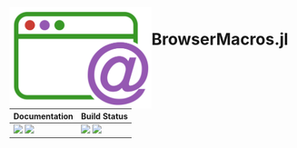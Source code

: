 <img align="left" src="docs/src/assets/logo.png" width="250">

# BrowserMacros.jl

| **Documentation**                                 | **Build Status**                    |
|:------------------------------------------------- |:----------------------------------- |
| [![][docs-im]][docs] [![][docs-dev-im]][docs-dev] | [![][ci-im]][ci] [![][cov-im]][cov] |


[docs-im]: https://img.shields.io/badge/docs-stable-blue.svg
[docs]: hhttps://adrhill.github.io/BrowserMacros.jl/stable/

[docs-dev-im]: https://img.shields.io/badge/docs-main-blue.svg
[docs-dev]: https://adrhill.github.io/BrowserMacros.jl/dev/

[ci-im]: https://github.com/adrhill/BrowserMacros.jl/actions/workflows/CI.yml/badge.svg?branch=main
[ci]: https://github.com/adrhill/BrowserMacros.jl/actions/workflows/CI.yml?query=branch%3Amain

[cov-im]: https://codecov.io/gh/adrhill/BrowserMacros.jl/branch/main/graph/badge.svg
[cov]: https://codecov.io/gh/adrhill/BrowserMacros.jl